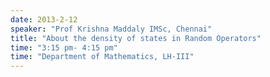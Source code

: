 ```yaml
---
date: 2013-2-12
speaker: "Prof Krishna Maddaly IMSc, Chennai"
title: "About the density of states in Random Operators"
time: "3:15 pm- 4:15 pm" 
time: "Department of Mathematics, LH-III"
---
```


